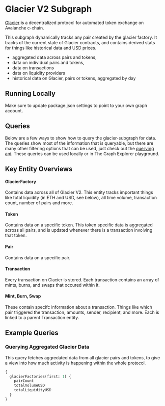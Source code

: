 # Glacier V2 Subgraph

[Glacier](https://glacier.exchange/) is a decentralized protocol for automated token exchange on Avalanche c-chain.

This subgraph dynamically tracks any pair created by the glacier factory. It tracks of the current state of Glacier contracts, and contains derived stats for things like historical data and USD prices.

- aggregated data across pairs and tokens,
- data on individual pairs and tokens,
- data on transactions
- data on liquidity providers
- historical data on Glacier, pairs or tokens, aggregated by day

## Running Locally

Make sure to update package.json settings to point to your own graph account.

## Queries

Below are a few ways to show how to query the glacier-subgraph for data. The queries show most of the information that is queryable, but there are many other filtering options that can be used, just check out the [querying api](https://thegraph.com/docs/graphql-api). These queries can be used locally or in The Graph Explorer playground.

## Key Entity Overviews

#### GlacierFactory

Contains data across all of Glacier V2. This entity tracks important things like total liquidity (in ETH and USD, see below), all time volume, transaction count, number of pairs and more.

#### Token

Contains data on a specific token. This token specific data is aggregated across all pairs, and is updated whenever there is a transaction involving that token.

#### Pair

Contains data on a specific pair.

#### Transaction

Every transaction on Glacier is stored. Each transaction contains an array of mints, burns, and swaps that occured within it.

#### Mint, Burn, Swap

These contain specifc information about a transaction. Things like which pair triggered the transaction, amounts, sender, recipient, and more. Each is linked to a parent Transaction entity.

## Example Queries

### Querying Aggregated Glacier Data

This query fetches aggredated data from all glacier pairs and tokens, to give a view into how much activity is happening within the whole protocol.

```graphql
{
  glacierFactories(first: 1) {
    pairCount
    totalVolumeUSD
    totalLiquidityUSD
  }
}
```
